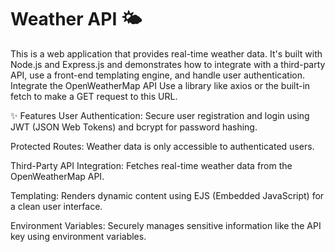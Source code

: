 # Weather API 🌤️
This is a web application that provides real-time weather data. It's built with Node.js and Express.js and demonstrates how to integrate with a third-party API, use a front-end templating engine, and handle user authentication.
Integrate the OpenWeatherMap API
Use a library like axios or the built-in fetch to make a GET request to this URL.

✨ Features
User Authentication: Secure user registration and login using JWT (JSON Web Tokens) and bcrypt for password hashing.

Protected Routes: Weather data is only accessible to authenticated users.

Third-Party API Integration: Fetches real-time weather data from the OpenWeatherMap API.

Templating: Renders dynamic content using EJS (Embedded JavaScript) for a clean user interface.

Environment Variables: Securely manages sensitive information like the API key using environment variables.


